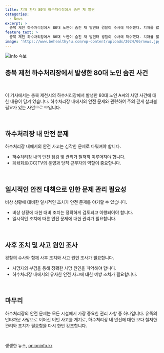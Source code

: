 ```yaml
---
title: 치매 환자 80대 하수처리장에서 숨진 채 발견
categories:
  - News
excerpt: >
  충북 제천 하수처리장에서 80대 노인이 숨진 채 발견돼 경찰이 수사에 착수했다. 치매를 앓고 있던 A씨는 폭우로 인한 비상 상황으로 정문이 열려 있던 환경 관리사업소로 들어갔으며, CCTV 운영 중이었지만 당직 근무자는 A씨 출입을 확인하지 못했다. 경찰은 A씨의 사망 원인을 국립과학수사연구원에 부검을 의뢰할 예정이다. 함정에 빠져 숨졌을 가능성이 높으며, 타살 혐의는 없는 것으로 전해졌다.
feature_text: >
  충북 제천 하수처리장에서 80대 노인이 숨진 채 발견돼 경찰이 수사에 착수했다. 치매를 앓고 있던 A씨는 폭우로 인한 비상 상황으로 정문이 열려 있던 환경 관리사업소로 들어갔으며, CCTV 운영 중이었지만 당직 근무자는 A씨 출입을 확인하지 못했다. 경찰은 A씨의 사망 원인을 국립과학수사연구원에 부검을 의뢰할 예정이다. 함정에 빠져 숨졌을 가능성이 높으며, 타살 혐의는 없는 것으로 전해졌다.
image: 'https://www.behealthy4u.com/wp-content/uploads/2024/06/news.jpg'
---
```


<p><img src="https://www.behealthy4u.com/wp-content/uploads/2024/06/news.jpg" alt="info 속보" /></p>

<h2 data-ke-size="size26">충북 제천 하수처리장에서 발생한 80대 노인 숨진 사건</h2>

<p data-ke-size="size16">&nbsp;</p>

<p>이 기사에서는 충북 제천시의 하수처리장에서 발생한 80대 노인 A씨의 사망 사건에 대한 내용이 담겨 있습니다. 하수처리장 내에서의 안전 문제와 관련하여 주의 깊게 살펴볼 필요가 있는 사안으로 보입니다.</p>

<p data-ke-size="size16">&nbsp;</p>

<h2 data-ke-size="size24">하수처리장 내 안전 문제</h2>

<p data-ke-size="size16">하수처리장 내에서의 안전 사고는 심각한 문제로 다뤄져야 합니다.</p>

<ul>
<li>하수처리장 내의 안전 점검 및 관리가 철저히 이루어져야 합니다.</li>
<li>폐쇄회로(CC)TV의 운영과 당직 근무자의 역할이 중요합니다.</li>
</ul>

<p data-ke-size="size16">&nbsp;</p>

<h2 data-ke-size="size24">일시적인 안전 대책으로 인한 문제 관리 필요성</h2>

<p data-ke-size="size16">비상 상황에 대비한 일시적인 조치가 안전 문제를 야기할 수 있습니다.</p>

<ul>
<li>비상 상황에 대한 대비 조치는 정확하게 검토되고 이행되어야 합니다.</li>
<li>일시적인 조치에 따른 안전 문제에 대한 관리가 필요합니다.</li>
</ul>

<p data-ke-size="size16">&nbsp;</p>

<h2 data-ke-size="size24">사후 조치 및 사고 원인 조사</h2>

<p data-ke-size="size16">경찰의 수사와 함께 사후 조치와 사고 원인 조사가 필요합니다.</p>

<ul>
<li>사망자의 부검을 통해 정확한 사망 원인을 파악해야 합니다.</li>
<li>하수처리장 내에서의 유사한 안전 사고에 대한 예방 조치가 필요합니다.</li>
</ul>

<p data-ke-size="size16">&nbsp;</p>

<h2 data-ke-size="size24">마무리</h2>

<p data-ke-size="size16">하수처리장의 안전 문제는 모든 시설에서 가장 중요한 관리 사항 중 하나입니다. 유족의 안타까운 사망으로 이어진 이번 사고를 계기로, 하수처리장 내 안전에 대한 보다 철저한 관리와 조치가 필요함을 다시 한번 강조합니다.</p>

<p data-ke-size="size16">&nbsp;</p>
생생한 뉴스, <a href="https://onioninfo.kr" rel="dofollow">onioninfo.kr</a>


